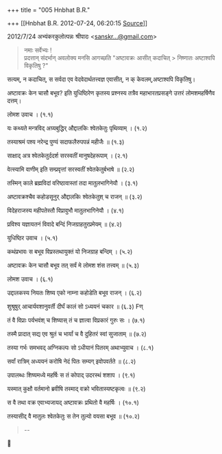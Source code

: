 +++
title = "005 Hnbhat B.R."

+++
[[Hnbhat B.R.	2012-07-24, 06:20:15 [Source](https://groups.google.com/g/samskrita/c/lWyTQAWRFeE)]]



  
  

2012/7/24 अभ्यंकरकुलोत्पन्नः श्रीपादः \<[sanskr...@gmail.com]()\>

  

> नमाः सर्वेभ्यः !  
> प्रदत्तान् संदर्भान् अवलोक्य मनसि आगच्छति "अष्टावक्रः आसीत् कदाचित् > निष्णातः अष्टाश्वपि विकृतिषु ?"

  

सत्यम्, न कदाचित्, स सर्वदा एव वेदवेदार्थतत्त्वज्ञ एवासीत्, न क् केवलम्,अष्टाश्वपि विकृतिषु।

  

अष्टावक्रः केन चासौ बभूव? इति युधिष्ठिरेण कृतस्य प्रश्नस्य तत्रैव महाभारतप्रसङ्गे उत्तरं लोमशमहर्षिणैव दत्तम्।

  

लोमश उवाच । (१.१) 

  

यः कथ्यते मन्त्रविद् अग्र्यबुद्धिर् औद्दालकिः श्वेतकेतुः पृथिव्याम् । (१.२)

तस्याश्रमं पश्य नरेन्द्र पुण्यं सदाफलैरुपपन्नं महीजैः ॥ (१.३)

साक्षाद् अत्र श्वेतकेतुर्ददर्श सरस्वतीं मानुषदेहरूपाम् । (२.१) 

वेत्स्यामि वाणीम् इति सम्प्रवृत्तां सरस्वतीं श्वेतकेतुर्बभाषे ॥ (२.२)

तस्मिन् काले ब्रह्मविदां वरिष्ठावास्तां तदा मातुलभागिनेयौ । (३.१)

अष्टावक्रश्चैव कहोडसूनुर् औद्दालकिः श्वेतकेतुश् च राजन् ॥ (३.२)

विदेहराजस्य महीपतेस्तौ विप्रावुभौ मातुलभागिनेयौ । (४.१)

प्रविश्य यज्ञायतनं विवादे बन्दिं निजग्राहतुरप्रमेयम् ॥ (४.२)

  

युधिष्ठिर उवाच । (५.१)

  

कथंप्रभावः स बभूव विप्रस्तथायुक्तं यो निजग्राह बन्दिम् । (५.२)

अष्टावक्रः केन चासौ बभूव तत् सर्वं मे लोमश शंस तत्त्वम् ॥ (५.३)

  

लोमश उवाच । (६.१) 

  

उद्दालकस्य नियतः शिष्य एको नाम्ना कहोडेति बभूव राजन् । (६.२)

शुश्रूषुर् आचार्यवशानुवर्ती दीर्घं कालं सो ऽध्ययनं चकार ॥ (६.३) Fण्

तं वै विप्राः पर्यभवंश् च शिष्यास् तं च ज्ञात्वा विप्रकारं गुरुः सः । (७.१)

तस्मै प्रादात् सद्य एव श्रुतं च भार्यां च वै दुहितरं स्वां सुजाताम् ॥ (७.२)

तस्या गर्भः समभवद् अग्निकल्पः सो ऽधीयानं पितरम् अथाभ्युवाच । (८.१)

सर्वां रात्रिम् अध्ययनं करोषि नेदं पितः सम्यग् इवोपवर्तते ॥ (८.२)

उपालब्धः शिष्यमध्ये महर्षिः स तं कोपाद् उदरस्थं शशाप । (९.१)

यस्मात् कुक्षौ वर्तमानो ब्रवीषि तस्माद् वक्रो भवितास्यष्टकृत्वः ॥ (९.२)

स वै तथा वक्र एवाभ्यजायद् अष्टावक्रः प्रथितो वै महर्षिः । (१०.१)

तस्यासीद् वै मातुलः श्वेतकेतुः स तेन तुल्यो वयसा बभूव ॥ (१०.२)

  



> --



